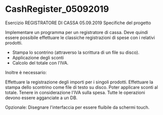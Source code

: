 # CashRegister_05092019
Esercizio REGISTRATORE DI CASSA
05.09.2019
Specifiche del progetto


Implementare un programma per un registratore di cassa.
Deve quindi essere possibile effettuare le classiche registrazioni di spese
con i relativi prodotti.

- Stampa lo scontrino (attraverso la scrittura di un file su disco).
- Applicazione degli sconti
- Calcolo del totale con l'IVA.

Inoltre è necessario:

Effettuare la registrazione degli importi per i singoli prodotti.
Effettuare la stampa dello scontrino come file di testo su disco.
Poter applicare sconti al totale.
Tenere in considerazione l'IVA sulla spesa.
Tutte le operazioni devono essere agganciate a un DB.

Opzionale: Disegnare l'interfaccia per essere fluibile da schermi touch.
